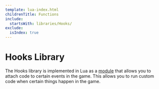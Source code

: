 ```yaml
---
template: lua-index.html
childrenTitle: Functions
include:
  startsWith: libraries/Hooks/
exclude:
  isIndex: true
---
```


# Hooks Library

The Hooks library is implemented in Lua as a [module](../../modules/standard.md)
that allows you to attach code to certain events in the game. This allows you to
run custom code when certain things happen in the game.
